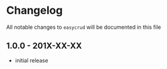 # Changelog

All notable changes to `easycrud` will be documented in this file

## 1.0.0 - 201X-XX-XX

- initial release
